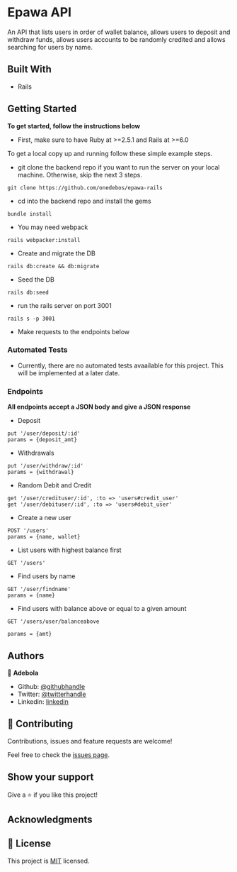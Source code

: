 # Epawa API

An API that lists users in order of wallet balance, allows users to deposit and withdraw funds, allows users accounts to be randomly credited and allows searching for users by name.

## Built With

- Rails

## Getting Started

**To get started, follow the instructions below**

- First, make sure to have Ruby at >=2.5.1 and Rails at >=6.0

To get a local copy up and running follow these simple example steps.

- git clone the backend repo if you want to run the server on your local machine. Otherwise, skip the next 3 steps.

```
git clone https://github.com/onedebos/epawa-rails
```

- cd into the backend repo and install the gems

```
bundle install
```

- You may need webpack

```
rails webpacker:install
```

- Create and migrate the DB

```
rails db:create && db:migrate
```

- Seed the DB

```
rails db:seed
```

- run the rails server on port 3001

```
rails s -p 3001
```

- Make requests to the endpoints below

### Automated Tests

- Currently, there are no automated tests avaailable for this project. This will be implemented at a later date.

### Endpoints

**All endpoints accept a JSON body and give a JSON response**

- Deposit

```
put '/user/deposit/:id'
params = {deposit_amt}
```

- Withdrawals

```
put '/user/withdraw/:id'
params = {withdrawal}
```

- Random Debit and Credit

```
get '/user/credituser/:id', :to => 'users#credit_user'
get '/user/debituser/:id', :to => 'users#debit_user'
```

- Create a new user

```
POST '/users'
params = {name, wallet}
```

- List users with highest balance first

```
GET '/users'
```

- Find users by name

```
GET '/user/findname'
params = {name}
```

- Find users with balance above or equal to a given amount

```
GET '/users/user/balanceabove

params = {amt}

```

## Authors

👤 **Adebola**

- Github: [@githubhandle](https://github.com/onedebos)
- Twitter: [@twitterhandle](https://twitter.com/debosthefirst)
- Linkedin: [linkedin](https://www.linkedin.com/in/adebola-niran/)

## 🤝 Contributing

Contributions, issues and feature requests are welcome!

Feel free to check the [issues page](issues/).

## Show your support

Give a ⭐️ if you like this project!

## Acknowledgments

## 📝 License

This project is [MIT](lic.url) licensed.
